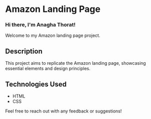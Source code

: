 # Amazon Landing Page

### Hi there, I'm Anagha Thorat!

Welcome to my Amazon landing page project.

## Description

This project aims to replicate the Amazon landing page, showcasing essential elements and design principles.

## Technologies Used

- HTML
- CSS

Feel free to reach out with any feedback or suggestions!